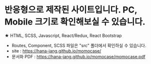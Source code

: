 # 반응형으로 제작된 사이트입니다. PC, Mobile 크기로 확인해보실 수 있습니다.

★ HTML, SCSS, Javascript, React/Redux, React Bootstrap

- Routes, Component, SCSS 파일은 "src" 폴더에서 확인하실 수 있습니다.
- site : https://hana-jang.github.io/momocase/
- 문서화 PDF : https://hana-jang.github.io/momocase/momocase.pdf
